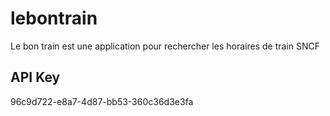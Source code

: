 # lebontrain
Le bon train est une application pour rechercher les horaires de train SNCF
## API Key
96c9d722-e8a7-4d87-bb53-360c36d3e3fa
